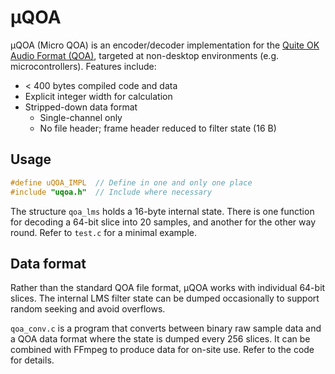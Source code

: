# µQOA

µQOA (Micro QOA) is an encoder/decoder implementation for the [Quite OK Audio Format (QOA)](https://qoaformat.org/), targeted at non-desktop environments (e.g. microcontrollers). Features include:
- < 400 bytes compiled code and data
- Explicit integer width for calculation
- Stripped-down data format
  - Single-channel only
  - No file header; frame header reduced to filter state (16 B)

## Usage

```c
#define uQOA_IMPL  // Define in one and only one place
#include "uqoa.h"  // Include where necessary
```

The structure `qoa_lms` holds a 16-byte internal state. There is one function for decoding a 64-bit slice into 20 samples, and another for the other way round. Refer to `test.c` for a minimal example.

## Data format

Rather than the standard QOA file format, µQOA works with individual 64-bit slices. The internal LMS filter state can be dumped occasionally to support random seeking and avoid overflows.

`qoa_conv.c` is a program that converts between binary raw sample data and a QOA data format where the state is dumped every 256 slices. It can be combined with FFmpeg to produce data for on-site use. Refer to the code for details.
